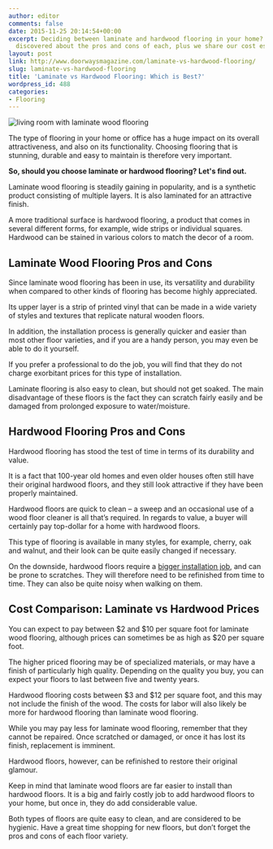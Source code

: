 ```yaml
---
author: editor
comments: false
date: 2015-11-25 20:14:54+00:00
excerpt: Deciding between laminate and hardwood flooring in your home? See what we
  discovered about the pros and cons of each, plus we share our cost estimates.
layout: post
link: http://www.doorwaysmagazine.com/laminate-vs-hardwood-flooring/
slug: laminate-vs-hardwood-flooring
title: 'Laminate vs Hardwood Flooring: Which is Best?'
wordpress_id: 488
categories:
- Flooring
---
```


![living room with laminate wood flooring](http://www.doorwaysmagazine.com/wp-content/uploads/living_room_laminate_wood_flooring.jpg)

The type of flooring in your home or office has a huge impact on its overall attractiveness, and also on its functionality. Choosing flooring that is stunning, durable and easy to maintain is therefore very important. 

**So, should you choose laminate or hardwood flooring? Let's find out.**

Laminate wood flooring is steadily gaining in popularity, and is a synthetic product consisting of multiple layers. It is also laminated for an attractive finish. 

A more traditional surface is hardwood flooring, a product that comes in several different forms, for example, wide strips or individual squares. Hardwood can be stained in various colors to match the decor of a room. 



## Laminate Wood Flooring Pros and Cons



Since laminate wood flooring has been in use, its versatility and durability when compared to other kinds of flooring has become highly appreciated. 

Its upper layer is a strip of printed vinyl that can be made in a wide variety of styles and textures that replicate natural wooden floors. 

In addition, the installation process is generally quicker and easier than most other floor varieties, and if you are a handy person, you may even be able to do it yourself. 

If you prefer a professional to do the job, you will find that they do not charge exorbitant prices for this type of installation. 

Laminate flooring is also easy to clean, but should not get soaked. The main disadvantage of these floors is the fact they can scratch fairly easily and be damaged from prolonged exposure to water/moisture. 



## Hardwood Flooring Pros and Cons



Hardwood flooring has stood the test of time in terms of its durability and value. 

It is a fact that 100-year old homes and even older houses often still have their original hardwood floors, and they still look attractive if they have been properly maintained. 

Hardwood floors are quick to clean – a sweep and an occasional use of a wood floor cleaner is all that’s required. In regards to value, a buyer will certainly pay top-dollar for a home with hardwood floors. 

This type of flooring is available in many styles, for example, cherry, oak and walnut, and their look can be quite easily changed if necessary. 

On the downside, hardwood floors require a [bigger installation job](http://www.doorwaysmagazine.com/install-hardwood-floors/), and can be prone to scratches. They will therefore need to be refinished from time to time. They can also be quite noisy when walking on them. 



## Cost Comparison: Laminate vs Hardwood Prices



You can expect to pay between $2 and $10 per square foot for laminate wood flooring, although prices can sometimes be as high as $20 per square foot. 

The higher priced flooring may be of specialized materials, or may have a finish of particularly high quality. Depending on the quality you buy, you can expect your floors to last between five and twenty years. 

Hardwood flooring costs between $3 and $12 per square foot, and this may not include the finish of the wood. The costs for labor will also likely be more for hardwood flooring than laminate wood flooring. 

While you may pay less for laminate wood flooring, remember that they cannot be repaired. Once scratched or damaged, or once it has lost its finish, replacement is imminent. 

Hardwood floors, however, can be refinished to restore their original glamour. 

Keep in mind that laminate wood floors are far easier to install than hardwood floors. It is a big and fairly costly job to add hardwood floors to your home, but once in, they do add considerable value. 

Both types of floors are quite easy to clean, and are considered to be hygienic. Have a great time shopping for new floors, but don’t forget the pros and cons of each floor variety. 
